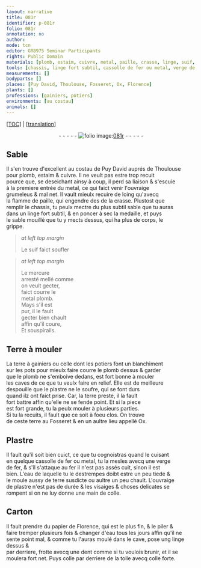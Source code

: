 ```yaml
---
layout: narrative
title: 081r
identifier: p-081r
folio: 081r
annotation: no
author:
mode: tcn
editor: GR8975 Seminar Participants
rights: Public Domain
materials: [plomb, estaim, cuivre, metal, paille, crasse, linge, suif, mercure arresté, Terre, terre à gainiers ou celle dont les potiers font un blanchiment sur les pots, plastre, soufre, terre, Plastre, fer, eau, colle, Carton, papier de Florence, toile, colle forte]
tools: [chassis, linge fort subtil, cassolle de fer ou metal, verge de fer, moule, linge, dent]
measurements: []
bodyparts: []
places: [Puy David, Thoulouse, Fosseret, Ox, Florence]
plants: []
professions: [gainiers, potiers]
environments: [au costau]
animals: []
---
```


<p><a href="{{ site.baseurl }}/normalized/">[TOC]</a> | <a href="{{ site.baseurl }}/texts/p-081r_tl/" target="_blank">[translation]</a></p><div class="folio" align="center">- - - - - <a href="http://gallica.bnf.fr/ark:/12148/btv1b10500001g/f167.image" target="_blank"><img src="https://cu-mkp.github.io/2017-workshop-edition/assets/photo-icon.png" alt="folio image: " style="display:inline-block; margin-bottom:-3px;"/>081r</a> - - - - - </div>  
  

## Sable

 
Il s'en trouve d'excellent <span class="env">au costau</span> de <span class="pl">Puy David</span> auprés de <span class="pl">Th<span class="exp">ou</span>l<span class="exp">ous</span>e</span><br/> pour <span class="m">plomb</span>, <span class="m">estaim</span> & <span class="m">cuivre</span>. Il ne veult pas estre trop recuit<br/> pource que, se deseichant ainsy à coup, il perd sa liaison & s'escuie<br/> à la premiere entrée du <span class="m">metal</span>, ce qui faict venir l'ouvraige<br/> grumeleus & mal net. Il vault mieulx recuire de loing qu'avecq<br/> la flamme de <span class="m">paille</span>, qui engendre <span class="del">des</span> de la <span class="m">crasse</span>. Plustost que<br/> remplir le <span class="tl">chassis</span>, tu peulx mectre du plus subtil sable que tu auras<br/> dans un <span class="tl"><span class="m">linge</span> fort subtil</span>, & en poncer à sec la medaille, et puys<br/> le sable mouillé que tu y mects dessus, qui ha plus de corps, le<br/> grippe.
 
> *at left top margin*
> 
> 
>   Le <span class="m">suif</span> faict soufler
 
> *at left top margin*
> 
> 
>   Le <span class="m">mercure<br/> arresté</span> mellé co<span class="exp">mm</span>e<br/> on veult gecter,<br/> faict courre le<br/> <span class="del"><span class="m">metal</span></span> <span class="m">plomb</span>.<br/> Mays s'il est<br/> pur, il le fault<br/> gecter bien chault<br/> affin qu'il coure,<br/> Et souspirails.
 
 
  

## <span class="m">Terre</span> à mouler

 
La <span class="m">terre à <span class="pro">gainiers</span> ou celle dont les <span class="pro">potiers</span> font un blanchiment<br/> sur les pots</span> pour mieulx faire courre le <span class="m">plomb</span> dessus & garder<br/> que le <span class="m">plomb</span> ne s'emboive dedans, est fort bonne à mouler<br/> les caves de ce que tu veulx faire en relief. Elle est de meilleure<br/> despouille que le <span class="m">plastre</span> ne le <span class="m">soufre</span>, qui se font durs<br/> quand ilz ont faict prise. Car, la <span class="m">terre</span> preste, il la fault<br/> fort battre affin qu'elle ne se fende point. Et si la piece<br/> est fort grande, tu la peulx mouler à plusieurs parties.<br/> Si tu la recuits, il fault que ce soit à foeu clos. On trouve<br/> de ceste <span class="m">terre</span> au <span class="pl">Fosseret</span> & en un aultre lieu appellé <span class="pl">Ox</span>.
 
 
  

## <span class="m">Plastre</span>

 
Il fault qu'il soit bien cuict, ce que tu cognoistras quand le cuisant<br/> en quelque <span class="tl">cassolle de <span class="m">fer</span> ou <span class="m">metal</span></span>, tu la mesles avecq une <span class="tl">verge<br/> de <span class="m">fer</span></span>, & s'il s'attaque au <span class="m">fer</span> il n'est pas assés cuit, sinon il est<br/> bien. L'<span class="m">eau</span> de laquelle tu le destrempes doibt estre un peu tiede &<br/> le <span class="tl">moule</span> aussy de <span class="m">terre</span> susdicte ou aultre un peu chault. L'ouvraige<br/> de <span class="m">plastre</span> n'est pas de durée & les visaiges & choses delicates se<br/> rompent si on ne luy donne une main de <span class="m">colle</span>.
 
 
  

## <span class="m">Carton</span>

 
Il fault prendre du <span class="m">papier de <span class="pl">Florence</span></span>, qui est le plus fin, & le piler &<br/> faire tremper plusieurs fois & changer d'<span class="m">eau</span> <span class="tmp">tous les jours</span> affin qu'il ne<br/> sente point mal, & co<span class="exp">mm</span>e tu l'auras moulé dans le cave, pose ung <span class="tl"><span class="m">linge</span></span> dessus &<br/> par derriere, frotte avecq une <span class="tl">dent</span> co<span class="exp">mm</span>e si tu voulois brunir, et il se<br/> moulera fort net. Puys <span class="m">colle</span> par derriere de la <span class="m">toile</span> avecq <span class="m">colle forte</span>.
 

